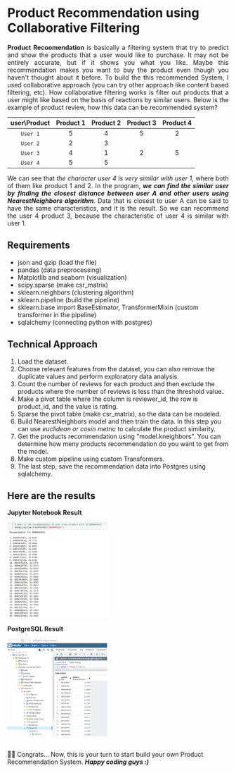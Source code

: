 # Product Recommendation using Collaborative Filtering
<p align="justify"><b>Product Recoomendation</b> is basically a filtering system that try to predict and show the products that a user would like to purchase. It may not be entirely accurate, but if it shows you what you like. Maybe this recommendation makes you want to buy the product even though you haven't thought about it before. To build the this recommended System, I used collaborative approach (you can try other approach like content based filtering, etc). How collaborative filtering works is filter out products that a user might like based on the basis of reactions by similar users. Below is the example of product review, how this data can be recommended system?</p>

| user\Product | Product 1 | Product 2 | Product 3 | Product 4 |
| :---: | :---: | :---: | :---: | :---: | 
| `User 1` | 5 | 4 | 5 | 2 |
| `User 2` | 2 | 3 |   |   | 
| `User 3` | 4 | 1 | 2 | 5 |
| `User 4` | 5 | 5 |   |   |

<p align="justify"> We can see that <i>the character user 4 is very similar with user 1</i>, where both of them like product 1 and 2. In the program, <b><i>we can find the similar user by finding the closest distance between user A and other users using NearestNeighbors algorithm</i></b>. Data that is closest to user A can be said to have the same characteristics, and it is the result. So we can recommend the user 4 product 3, because the characteristic of user 4 is similar with user 1.</p>

## Requirements

* json and gzip (load the file)
* pandas (data preprocessing)
* Matplotlib and seaborn (visualization)
* scipy.sparse (make csr_matrix)
* sklearn.neighbors (clustering algorithm)
* sklearn.pipeline (build the pipeline)
* sklearn.base import BaseEstimator, TransformerMixin (custom transformer in the pipeline)
* sqlalchemy (connecting python with postgres)

## Technical Approach

<ol>
  <li>Load the dataset.</li>
  <li>Choose relevant features from the dataset, you can also remove the duplicate values and perform exploratory data analysis.</li>
  <li>Count the number of reviews for each product and then exclude the products where the number of reviews is less than the threshold value.</li>
  <li>Make a pivot table where the column is reviewer_id, the row is product_id, and the value is rating.</li>
  <li>Sparse the pivot table (make csr_matrix), so the data can be modeled.</li>
  <li>Build NearestNeighbors model and then train the data. In this step you can use <i>euclidean or cosin metric</i> to calculate the product similarity.</li>
  <li>Get the products recommendation using "model.kneighbors". You can determine how meny products recommendation do you want to get from the model.</li>
  <li>Make custom pipeline using custom Transformers.</li>
  <li>The last step, save the recommendation data into Postgres using sqlalchemy.</li>
</ol>

## Here are the results

<b>Jupyter Notebook Result</b>
<p><img src="images/recommendation.PNG" width=45%></p>

<b>PostgreSQL Result</b>
<p><img src="images/recommendation_sql.PNG" width=45%></p>

##

🎉🎉 Congrats... Now, this is your turn to start build your own Product Recommendation System. <b><i>Happy coding guys :)</i></b>

